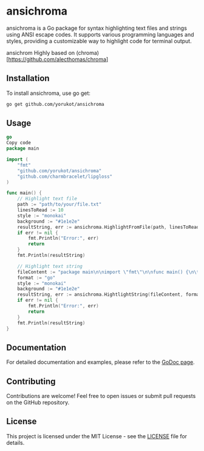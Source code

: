 # ansichroma
ansichroma is a Go package for syntax highlighting text files and strings using ANSI escape codes. It supports various programming languages and styles, providing a customizable way to highlight code for terminal output.

ansichrom Highly based on (chroma)[https://github.com/alecthomas/chroma]

## Installation
To install ansichroma, use go get:

```bash
go get github.com/yorukot/ansichroma
```

## Usage
```go
go
Copy code
package main

import (
	"fmt"
	"github.com/yorukot/ansichroma"
	"github.com/charmbracelet/lipgloss"
)

func main() {
	// Highlight text file
	path := "path/to/your/file.txt"
	linesToRead := 10
	style := "monokai"
	background := "#1e1e2e"
	resultString, err := ansichroma.HighlightFromFile(path, linesToRead, style, background)
	if err != nil {
		fmt.Println("Error:", err)
		return
	}
	fmt.Println(resultString)

	// Highlight text string
	fileContent := "package main\n\nimport \"fmt\"\n\nfunc main() {\n\tfmt.Println(\"Hello, World!\")\n}"
	format := "go"
	style := "monokai"
	background := "#1e1e2e"
	resultString, err := ansichroma.HightlightString(fileContent, format, style, background)
	if err != nil {
		fmt.Println("Error:", err)
		return
	}
	fmt.Println(resultString)
}
```
## Documentation
For detailed documentation and examples, please refer to the [GoDoc page](https://pkg.go.dev/github.com/yorukot/ansichroma).

## Contributing
Contributions are welcome! Feel free to open issues or submit pull requests on the GitHub repository.

## License
This project is licensed under the MIT License - see the [LICENSE](/LICENSE) file for details.